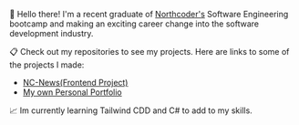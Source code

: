 :wave: Hello there! I'm a recent graduate of [Northcoder's](https://northcoders.com/) Software Engineering bootcamp and making an exciting career change into the software development industry.

:clipboard: Check out my repositories to see my projects. Here are links to some of the projects I made:
- [NC-News(Frontend Project)](https://nc-news-hjaox.netlify.app/)
- [My own Personal Portfolio](https://hjaox.github.io/)


:chart_with_upwards_trend: Im currently learning Tailwind CDD and C# to add to my skills.
